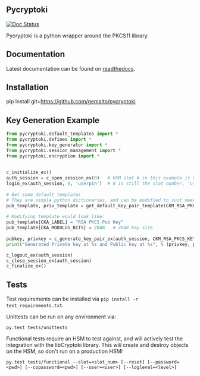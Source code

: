 ## Pycryptoki
[![Doc Status](https://readthedocs.org/projects/pycryptoki/badge/?version=latest)](http://pycryptoki.readthedocs.io/en/latest/)

Pycryptoki is a python wrapper around the PKCS11 library.

## Documentation

Latest documentation can be found on [readthedocs](http://pycryptoki.readthedocs.io/en/latest/index.html).


## Installation

pip install git+https://github.com/gemalto/pycryptoki

## Key Generation Example

```py
from pycryptoki.default_templates import *
from pycryptoki.defines import *
from pycryptoki.key_generator import *
from pycryptoki.session_management import *
from pycryptoki.encryption import *
 
 
c_initialize_ex()
auth_session = c_open_session_ex(0)   # HSM slot # in this example is 0 
login_ex(auth_session, 0, 'userpin')  # 0 is still the slot number, ‘userpin’ should be replaced by your password (None if PED or no challenge)
 
# Get some default templates
# They are simple python dictionaries, and can be modified to suit needs.  
pub_template, priv_template = get_default_key_pair_template(CKM_RSA_PKCS_KEY_PAIR_GEN)
 
# Modifying template would look like:
pub_template[CKA_LABEL] = "RSA PKCS Pub Key"
pub_template[CKA_MODULUS_BITS] = 2048   # 2048 key size
 
pubkey, privkey = c_generate_key_pair_ex(auth_session, CKM_RSA_PKCS_KEY_PAIR_GEN, pub_template, priv_template)
print("Generated Private key at %s and Public key at %s", % (privkey, pubkey))

c_logout_ex(auth_session)
c_close_session_ex(auth_session)
c_finalize_ex()
```

## Tests

Test requirements can be installed via `pip install -r test_requirements.txt`. 

Unittests can be run on any environment via:
```
py.test tests/unittests
```

Functional tests require an HSM to test against, and will actively test the integration
 with the libCryptoki library. This *will* create and destroy objects on the HSM, so don't run
  on a production HSM!

```
py.test tests/functional --slot=<slot_num> [--reset] [--password=<pwd>] [--copassword=<pwd>] [--user=<user>] [--loglevel=<level>]
```
